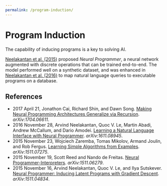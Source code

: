 ```yaml
---
permalink: /program-induction/
---
```

# Program Induction

The capability of inducing programs is a key to solving AI.

[Neelakantan et al. (2015)](https://arxiv.org/abs/1511.04834) proposed *Neural Programmer*, a neural network augmented with discrete operations that can be trained end-to-end. The model performed well on a synthetic dataset, and was enhanced in [Neelakantan et al. (2016)](https://arxiv.org/abs/1611.08945) to map natural language queries to executable programs on a database.

## References

* 2017 April 21, Jonathon Cai, Richard Shin, and Dawn Song. [Making Neural Programming Architectures Generalize via Recursion](https://arxiv.org/abs/1704.06611). *arXiv:1704.06611*.
* 2016 November 28, Arvind Neelakantan, Quoc V. Le, Martin Abadi, Andrew McCallum, and Dario Amodei. [Learning a Natural Language Interface with Neural Programmer](https://arxiv.org/abs/1611.08945). *arXiv:1611.08945*.
* 2015 November 23, Wojciech Zaremba, Tomas Mikolov, Armand Joulin, and Rob Fergus. [Learning Simple Algorithms from Examples](https://arxiv.org/abs/1511.07275). *arXiv:1511.07275*.
* 2015 November 19, Scott Reed and Nando de Freitas. [Neural Programmer-Interpreters](https://arxiv.org/abs/1511.06279). *arXiv:1511.06279*.
* 2015 November 16, Arvind Neelakantan, Quoc V. Le, and Ilya Sutskever. [Neural Programmer: Inducing Latent Programs with Gradient Descent](https://arxiv.org/abs/1511.04834). *arXiv:1511.04834*.

